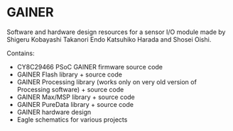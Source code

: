 GAINER
======

Software and hardware design resources for a sensor I/O module made
by Shigeru Kobayashi Takanori Endo Katsuhiko Harada and Shosei Oishi.

Contains:

- CY8C29466 PSoC GAINER firmware source code
- GAINER Flash library + source code
- GAINER Processing library (works only on very old version of Processing software) + source code
- GAINER Max/MSP library + source code
- GAINER PureData library + source code
- GAINER hardware design
- Eagle schematics for various projects

